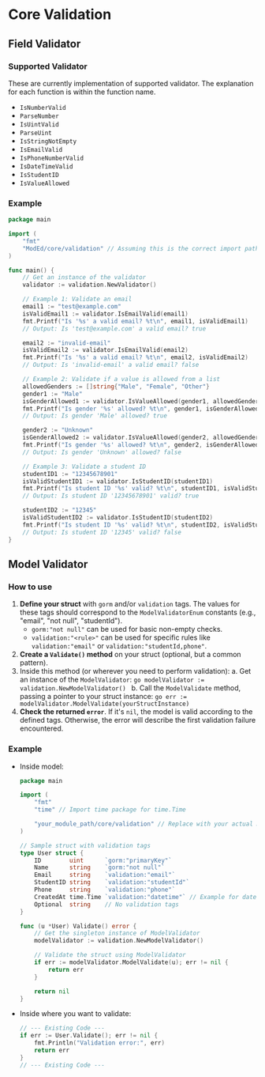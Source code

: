 # Core Validation

## Field Validator

### Supported Validator

These are currently implementation of supported validator. The explanation for each function is within the function name.

- `IsNumberValid`
- `ParseNumber`
- `IsUintValid`
- `ParseUint`
- `IsStringNotEmpty`
- `IsEmailValid`
- `IsPhoneNumberValid`
- `IsDateTimeValid`
- `IsStudentID`
- `IsValueAllowed`

### Example

```go
package main

import (
    "fmt"
    "ModEd/core/validation" // Assuming this is the correct import path
)

func main() {
    // Get an instance of the validator
    validator := validation.NewValidator()

    // Example 1: Validate an email
    email1 := "test@example.com"
    isValidEmail1 := validator.IsEmailValid(email1)
    fmt.Printf("Is '%s' a valid email? %t\n", email1, isValidEmail1) 
    // Output: Is 'test@example.com' a valid email? true

    email2 := "invalid-email"
    isValidEmail2 := validator.IsEmailValid(email2)
    fmt.Printf("Is '%s' a valid email? %t\n", email2, isValidEmail2) 
    // Output: Is 'invalid-email' a valid email? false

    // Example 2: Validate if a value is allowed from a list
    allowedGenders := []string{"Male", "Female", "Other"}
    gender1 := "Male"
    isGenderAllowed1 := validator.IsValueAllowed(gender1, allowedGenders)
    fmt.Printf("Is gender '%s' allowed? %t\n", gender1, isGenderAllowed1) 
    // Output: Is gender 'Male' allowed? true

    gender2 := "Unknown"
    isGenderAllowed2 := validator.IsValueAllowed(gender2, allowedGenders)
    fmt.Printf("Is gender '%s' allowed? %t\n", gender2, isGenderAllowed2) 
    // Output: Is gender 'Unknown' allowed? false

    // Example 3: Validate a student ID
    studentID1 := "12345678901"
    isValidStudentID1 := validator.IsStudentID(studentID1)
    fmt.Printf("Is student ID '%s' valid? %t\n", studentID1, isValidStudentID1) 
    // Output: Is student ID '12345678901' valid? true

    studentID2 := "12345"
    isValidStudentID2 := validator.IsStudentID(studentID2)
    fmt.Printf("Is student ID '%s' valid? %t\n", studentID2, isValidStudentID2) 
    // Output: Is student ID '12345' valid? false
}
```


## Model Validator

### How to use

1. **Define your struct** with `gorm` and/or `validation` tags. The values for these tags should correspond to the `ModelValidatorEnum` constants (e.g., "email", "not null", "studentId").
    * `gorm:"not null"` can be used for basic non-empty checks.
    * `validation:"<rule>"` can be used for specific rules like `validation:"email"` or `validation:"studentId,phone"`.
1. **Create a `Validate()` method** on your struct (optional, but a common pattern).
2. Inside this method (or wherever you need to perform validation):
    a.  Get an instance of the `ModelValidator`:
        ```go
        modelValidator := validation.NewModelValidator()
        ```
    b.  Call the `ModelValidate` method, passing a pointer to your struct instance:
        ```go
        err := modelValidator.ModelValidate(yourStructInstance)
        ```
3. **Check the returned `error`**. If it's `nil`, the model is valid according to the defined tags. Otherwise, the error will describe the first validation failure encountered.

### Example
- Inside model:
    ```go
    package main

    import (
        "fmt"
        "time" // Import time package for time.Time

        "your_module_path/core/validation" // Replace with your actual module path
    )

    // Sample struct with validation tags
    type User struct {
        ID        uint      `gorm:"primaryKey"`
        Name      string    `gorm:"not null"`
        Email     string    `validation:"email"`
        StudentID string    `validation:"studentId"`
        Phone     string    `validation:"phone"`
        CreatedAt time.Time `validation:"datetime"` // Example for datetime, ensure format matches
        Optional  string    // No validation tags
    }

    func (u *User) Validate() error {
        // Get the singleton instance of ModelValidator
        modelValidator := validation.NewModelValidator()

        // Validate the struct using ModelValidator
        if err := modelValidator.ModelValidate(u); err != nil {
            return err
        }

        return nil
    }
    ```

- Inside where you want to validate:
    ```go
    // --- Existing Code ---
    if err := User.Validate(); err != nil {
        fmt.Println("Validation error:", err)
        return err
    }
    // --- Existing Code ---

    ```
